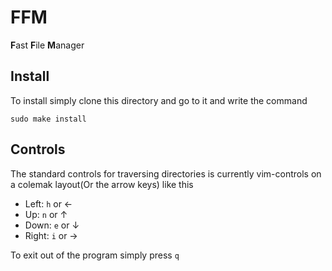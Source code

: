 # FFM

**F**ast **F**ile **M**anager

## Install

To install simply clone this directory and go to it and write the command
```
sudo make install
```

## Controls

The standard controls for traversing directories is currently vim-controls on a colemak layout(Or the arrow keys) like this
- Left: `h` or &larr;
- Up: `n` or &uarr;
- Down: `e` or &darr;
- Right: `i` or &rarr;

To exit out of the program simply press `q`

